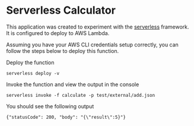 # Serverless Calculator

This application was created to experiment with the [serverless](https://serverless.com) framework. It is configured to deploy to AWS Lambda.

Assuming you have your AWS CLI credentials setup correctly, you can follow the steps below to deploy this function.

Deploy the function

`serverless deploy -v`

Invoke the function and view the output in the console

`serverless invoke -f calculate -p test/external/add.json`

You should see the following output

`{"statusCode": 200, "body": "{\"result\":5}"}`